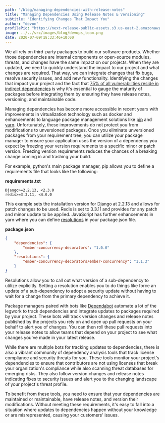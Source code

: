 ```yaml
---
path: "/blog/managing-dependencies-with-release-notes"
title: "Managing Dependencies Using Release Notes & Versioning"
subtitle: "Identifying Changes That Impact You"
author: "devon"
profilePic: "https://next-release-public-assets.s3.us-east-2.amazonaws.com/devon_profile_pic.png"
image: ../../src/images/blog/devops_team.png
date: 2020-07-09T18:33:46+10:00
---
```


We all rely on third-party packages to build our software products.
Whether those dependencies are internal components or open-source modules,
threats, and changes have the same impact on our projects. When they are
updated, we need to quickly understand the impact to our project and what
changes are required. That way, we can integrate changes that fix bugs,
resolve security issues, and add new functionality. Identifying the changes
that impact your project and the fact that [75% of all vulnerabilities reside
in indirect dependencies](https://www.zdnet.com/article/more-than-75-of-all-vulnerabilities-reside-in-indirect-dependencies/)
is why it's essential to gauge the maturity of
packages before integrating them by ensuring they have release notes,
versioning, and maintainable code.

Managing dependencies has become more accessible in recent years with
improvements in virtualization technology such as docker and enhancements
to language package management solutions like
[pip](https://pip.pypa.io/en/stable/user_guide/) and [yarn](https://yarnpkg.com/). Unfortunately,
these improvements do not protect you from modifications to unversioned
packages. Once you eliminate unversioned packages from your requirement tree,
you can utilize your package manager to ensure your application uses the
version of a dependency you expect by freezing your version requirements to
a specific minor or patch version. Freezing version requirements reduces the
chances of a breaking change coming in and trashing your build.

For example, python's main package manager, pip allows you to define
a requirements file that looks like the following:

**requirements.txt**

```regexp
Django>=2.2.13, <2.3.0
redis>=3.3.11, <4.0.0
```

This example sets the installation version for Django at 2.2.13 and allows
for patch changes to be used. Redis is set to 3.3.11 and provides for any
patch and minor update to be applied. JavaScript has further enhancements in
yarn where you can define
[resolutions](https://classic.yarnpkg.com/en/docs/selective-version-resolutions/) in your package.json file.

**package.json**

```json
{
    "dependencies": {
        "ember-concurrency-decorators": "1.0.0"
    },
    "resolutions": {
        "ember-concurrency-decorators/ember-concurrency": "1.1.3"
    }
}
```

Resolutions allow you to call out what version of a sub-dependency to utilize
explicitly. Setting a resolution enables you to do things like force an update
of a sub-dependency to adopt a security update without having to wait for a
change from the primary dependency to achieve it.

Package managers paired with bots like [Dependabot](https://dependabot.com/) automate a lot of the
legwork to track dependencies and integrate updates to packages required
by your project. These bots will track version changes and release notes
published by the projects you rely on and open up pull requests on your
behalf to alert you of changes. You can then roll these pull requests
into your release notes to allow teams that depend on your project to see
what changes you've made in your latest release.

While there are multiple bots for tracking updates to dependencies, there
is also a vibrant community of dependency analysis tools that track license
compliance and security threats for you. These tools monitor your project's
dependencies to ensure that contributors are not using licenses that break
your organization's compliance while also scanning threat databases for
emerging risks. They also follow version changes and release notes indicating
fixes to security issues and alert you to the changing landscape of your
project's threat profile.

To benefit from these tools, you need to ensure that your dependencies
are maintained or maintainable, have release notes, and version their
modifications. Without meeting these requirements, it's easy to fall
into a situation where updates to dependencies happen without your knowledge
or are misrepresented, causing your customers' issues.
